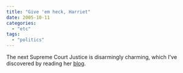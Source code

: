 ```yaml
---
title: "Give 'em heck, Harriet"
date: 2005-10-11
categories: 
  - "etc"
tags: 
  - "politics"
---
```


The next Supreme Court Justice is disarmingly charming, which I've discovered by reading her [blog](http://harrietmiers.blogspot.com).
